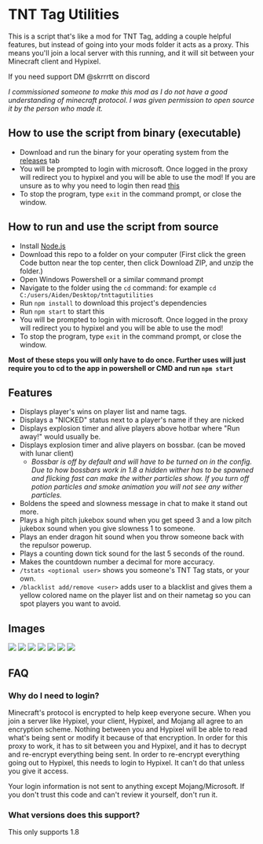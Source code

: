 # TNT Tag Utilities
This is a script that's like a mod for TNT Tag, adding a couple helpful features, but instead of going into your mods folder it acts as a proxy. This means you'll join a local server with this running, and it will sit between your Minecraft client and Hypixel.

If you need support DM @skrrrtt on discord

*I commissioned someone to make this mod as I do not have a good understanding of minecraft protocol. I was given permission to open source it by the person who made it.*

## How to use the script from binary (executable)
- Download and run the binary for your operating system from the [releases](https://github.com/ignSKRRRTT/tnttagutilities/releases) tab
- You will be prompted to login with microsoft. Once logged in the proxy will redirect you to hypixel and you will be able to use the mod! If you are unsure as to why you need to login then read [this](https://github.com/ignSKRRRTT/tnttagutilities?tab=readme-ov-file#why-do-i-need-to-login)
- To stop the program, type `exit` in the command prompt, or close the window.

## How to run and use the script from source

- Install [Node.js](https://nodejs.org/en/download/)
- Download this repo to a folder on your computer (First click the green Code button near the top center, then click Download ZIP, and unzip the folder.)
- Open Windows Powershell or a similar command prompt
- Navigate to the folder using the `cd` command: for example `cd C:/users/Aiden/Desktop/tnttagutilities`
- Run `npm install` to download this project's dependencies
- Run `npm start` to start this
- You will be prompted to login with microsoft. Once logged in the proxy will redirect you to hypixel and you will be able to use the mod!
- To stop the program, type `exit` in the command prompt, or close the window.

**Most of these steps you will only have to do once. Further uses will just require you to cd to the app in powershell or CMD and run `npm start`**

## Features
- Displays player's wins on player list and name tags.
- Displays a "NICKED" status next to a player's name if they are nicked
- Displays explosion timer and alive players above hotbar where "Run away!" would usually be.
- Displays explosion timer and alive players on bossbar. (can be moved with lunar client)
  + *Bossbar is off by default and will have to be turned on in the config. Due to how bossbars work in 1.8 a hidden wither has to be spawned and flicking fast can make the wither particles show. If you turn off potion particles and smoke animation you will not see any wither particles.*
- Boldens the speed and slowness message in chat to make it stand out more.
- Plays a high pitch jukebox sound when you get speed 3 and a low pitch jukebox sound when you give slowness 1 to someone.
- Plays an ender dragon hit sound when you throw someone back with the repulsor powerup.
- Plays a counting down tick sound for the last 5 seconds of the round.
- Makes the countdown number a decimal for more accuracy.
- `/tstats <optional user>` shows you someone's TNT Tag stats, or your own.
- `/blacklist add/remove <user>` adds user to a blacklist and gives them a yellow colored name on the player list and on their nametag so you can spot players you want to avoid.

## Images
<img src="https://r2.e-z.host/2082d908-7c65-4fc3-b02a-5f50f9141543/t1d707ze.png" />
<img src="https://r2.e-z.host/2082d908-7c65-4fc3-b02a-5f50f9141543/j4je8k2q.png" />
<img src="https://r2.e-z.host/2082d908-7c65-4fc3-b02a-5f50f9141543/a35jdbc2.png" />
<img src="https://r2.e-z.host/2082d908-7c65-4fc3-b02a-5f50f9141543/xa32l0n5.png" />
<img src="https://r2.e-z.host/2082d908-7c65-4fc3-b02a-5f50f9141543/mk2txt4a.png" />
<img src="https://r2.e-z.host/2082d908-7c65-4fc3-b02a-5f50f9141543/as628a90.png" />
<img src="https://r2.e-z.host/2082d908-7c65-4fc3-b02a-5f50f9141543/s2awhlr5.png" />

## FAQ

### Why do I need to login?
Minecraft's protocol is encrypted to help keep everyone secure. When you join a server like Hypixel, your client, Hypixel, and Mojang all agree to an encryption scheme. Nothing between you and Hypixel will be able to read what's being sent or modify it because of that encryption. In order for this proxy to work, it has to sit between you and Hypixel, and it has to decrypt and re-encrypt everything being sent. In order to re-encrypt everything going out to Hypixel, this needs to login to Hypixel. It can't do that unless you give it access.

Your login information is not sent to anything except Mojang/Microsoft. If you don't trust this code and can't review it yourself, don't run it.

### What versions does this support?
This only supports 1.8
